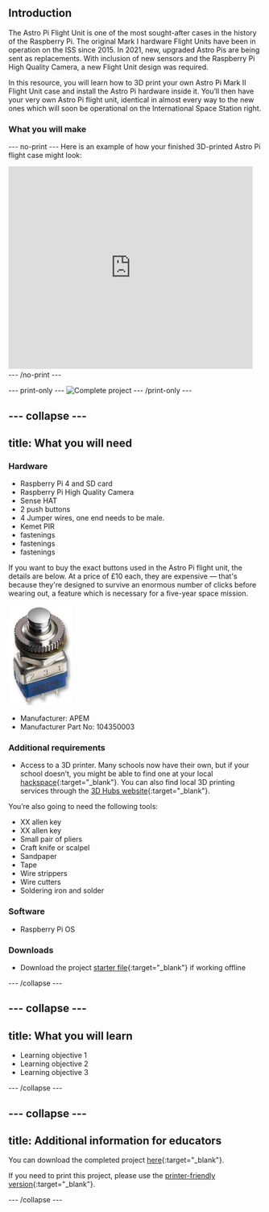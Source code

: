 ## Introduction

The Astro Pi Flight Unit is one of the most sought-after cases in the history of the Raspberry Pi. The original Mark I hardware Flight Units have been in operation on the ISS since 2015. In 2021, new, upgraded Astro Pis are being sent as replacements. With inclusion of new sensors and the Raspberry Pi High Quality Camera, a new Flight Unit design was required. 

In this resource, you will learn how to 3D print your own Astro Pi Mark II Flight Unit case and install the Astro Pi hardware inside it. You’ll then have your very own Astro Pi flight unit, identical in almost every way to the new ones which will soon be operational on the International Space Station right.



### What you will make

--- no-print ---
Here is an example of how your finished 3D-printed Astro Pi flight case might look:

<div class="scratch-preview">
  <iframe allowtransparency="true" width="485" height="402" src="https://scratch.mit.edu/projects/embed/160619869/?autostart=false" frameborder="0"></iframe>
</div>
--- /no-print ---

--- print-only ---
![Complete project](images/showcase_static.png)
--- /print-only ---

--- collapse ---
---
title: What you will need
---
### Hardware

+ Raspberry Pi 4 and SD card
+ Raspberry Pi High Quality Camera 
+ Sense HAT
+ 2 push buttons
+ 4 Jumper wires, one end needs to be male.
+ Kemet PIR
+ fastenings
+ fastenings
+ fastenings

If you want to buy the exact buttons used in the Astro Pi flight unit, the details are below. At a price of £10 each, they are expensive — that's because they're designed to survive an enormous number of clicks before wearing out, a feature which is necessary for a five-year space mission.

![Astro Pi actual button](images/apem.jpg)

- Manufacturer: APEM
- Manufacturer Part No: 104350003

### Additional requirements

+ Access to a 3D printer. Many schools now have their own, but if your school doesn’t, you might be able to find one at your local [hackspace](http://www.hackspace.org.uk/){:target="_blank"}. You can also find local 3D printing services through the [3D Hubs website](https://www.3dhubs.com/){:target="_blank"}.

You’re also going to need the following tools:

+ XX allen key
+ XX allen key
+ Small pair of pliers
+ Craft knife or scalpel
+ Sandpaper
+ Tape
+ Wire strippers
+ Wire cutters
+ Soldering iron and solder

### Software

+ Raspberry Pi OS

### Downloads

+ Download the project [starter file](http://rpf.io/p/en/projectName-go){:target="_blank"} if working offline

--- /collapse ---

--- collapse ---
---
title: What you will learn
---

+ Learning objective 1
+ Learning objective 2
+ Learning objective 3

--- /collapse ---

--- collapse ---
---
title: Additional information for educators
---

You can download the completed project [here](http://rpf.io/p/en/projectName-get){:target="_blank"}.

If you need to print this project, please use the [printer-friendly version](https://projects.raspberrypi.org/en/projects/projectName/print){:target="_blank"}.

--- /collapse ---
